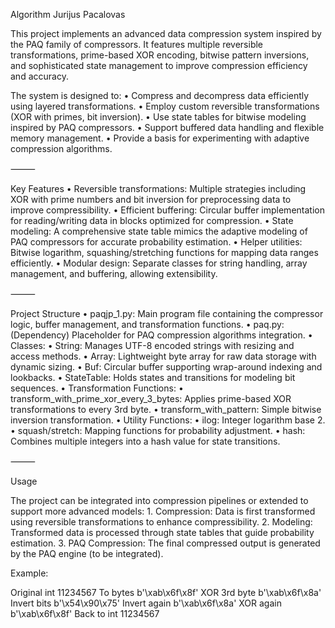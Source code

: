 Algorithm Jurijus Pacalovas

This project implements an advanced data compression system inspired by the PAQ family of compressors. It features multiple reversible transformations, prime-based XOR encoding, bitwise pattern inversions, and sophisticated state management to improve compression efficiency and accuracy.

The system is designed to:
	•	Compress and decompress data efficiently using layered transformations.
	•	Employ custom reversible transformations (XOR with primes, bit inversion).
	•	Use state tables for bitwise modeling inspired by PAQ compressors.
	•	Support buffered data handling and flexible memory management.
	•	Provide a basis for experimenting with adaptive compression algorithms.

⸻

Key Features
	•	Reversible transformations: Multiple strategies including XOR with prime numbers and bit inversion for preprocessing data to improve compressibility.
	•	Efficient buffering: Circular buffer implementation for reading/writing data in blocks optimized for compression.
	•	State modeling: A comprehensive state table mimics the adaptive modeling of PAQ compressors for accurate probability estimation.
	•	Helper utilities: Bitwise logarithm, squashing/stretching functions for mapping data ranges efficiently.
	•	Modular design: Separate classes for string handling, array management, and buffering, allowing extensibility.

⸻

Project Structure
	•	paqjp_1.py: Main program file containing the compressor logic, buffer management, and transformation functions.
	•	paq.py: (Dependency) Placeholder for PAQ compression algorithms integration.
	•	Classes:
	•	String: Manages UTF-8 encoded strings with resizing and access methods.
	•	Array: Lightweight byte array for raw data storage with dynamic sizing.
	•	Buf: Circular buffer supporting wrap-around indexing and lookbacks.
	•	StateTable: Holds states and transitions for modeling bit sequences.
	•	Transformation Functions:
	•	transform_with_prime_xor_every_3_bytes: Applies prime-based XOR transformations to every 3rd byte.
	•	transform_with_pattern: Simple bitwise inversion transformation.
	•	Utility Functions:
	•	ilog: Integer logarithm base 2.
	•	squash/stretch: Mapping functions for probability adjustment.
	•	hash: Combines multiple integers into a hash value for state transitions.

⸻

Usage

The project can be integrated into compression pipelines or extended to support more advanced models:
	1.	Compression: Data is first transformed using reversible transformations to enhance compressibility.
	2.	Modeling: Transformed data is processed through state tables that guide probability estimation.
	3.	PAQ Compression: The final compressed output is generated by the PAQ engine (to be integrated).

Example:

Original int	11234567
To bytes	b'\xab\x6f\x8f'
XOR 3rd byte	b'\xab\x6f\x8a'
Invert bits	b'\x54\x90\x75'
Invert again	b'\xab\x6f\x8a'
XOR again	b'\xab\x6f\x8f'
Back to int	11234567
